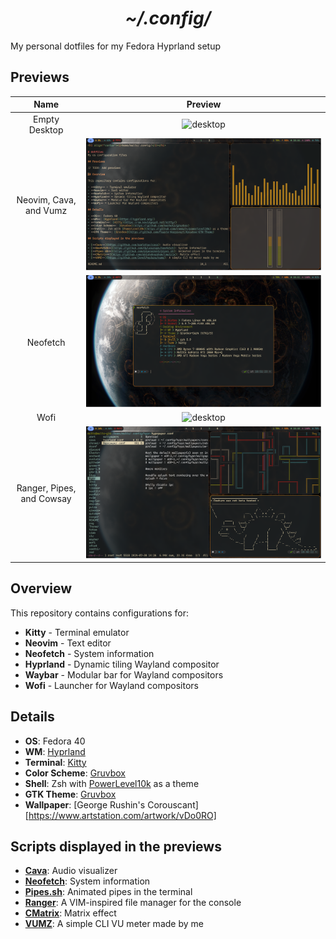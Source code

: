 <h1 align="center"><i>~/.config/</i></h1>

My personal dotfiles for my Fedora Hyprland setup

## Previews

|          Name             |                Preview                     |
|          :---:            |                 :---:                      |
| Empty Desktop             | ![desktop](assets/desktop.png)             | 
| Neovim, Cava, and Vumz    | ![desktop](assets/nvim-cava-vumz.png)      | 
| Neofetch                  | ![desktop](assets/neofetch.png)            | 
| Wofi                      | ![desktop](assets/wofi.png)                | 
| Ranger, Pipes, and Cowsay | ![desktop](assets/ranger-pipes-cowsay.png) | 

## Overview

This repository contains configurations for:

- **Kitty** - Terminal emulator
- **Neovim** - Text editor
- **Neofetch** - System information
- **Hyprland** - Dynamic tiling Wayland compositor
- **Waybar** - Modular bar for Wayland compositors
- **Wofi** - Launcher for Wayland compositors

## Details

- **OS**: Fedora 40
- **WM**: [Hyprland](https://hyprland.org/)
- **Terminal**: [Kitty](https://sw.kovidgoyal.net/kitty/)
- **Color Scheme**: [Gruvbox](https://github.com/morhetz/gruvbox)
- **Shell**: Zsh with [PowerLevel10k](https://github.com/romkatv/powerlevel10k) as a theme
- **GTK Theme**: [Gruvbox](https://github.com/Fausto-Korpsvart/Gruvbox-GTK-Theme)
- **Wallpaper**: [George Rushin's Corouscant][https://www.artstation.com/artwork/vDo0RO]

## Scripts displayed in the previews

- [**Cava**](https://github.com/karlstav/cava): Audio visualizer
- [**Neofetch**](https://github.com/dylanaraps/neofetch): System information
- [**Pipes.sh**](https://github.com/pipeseroni/pipes.sh): Animated pipes in the terminal
- [**Ranger**](https://github.com/ranger/ranger): A VIM-inspired file manager for the console 
- [**CMatrix**](https://github.com/abishekvashok/cmatrix): Matrix effect
- [**VUMZ**](https://github.com/IonelPopJara/vumz): A simple CLI VU meter made by me

